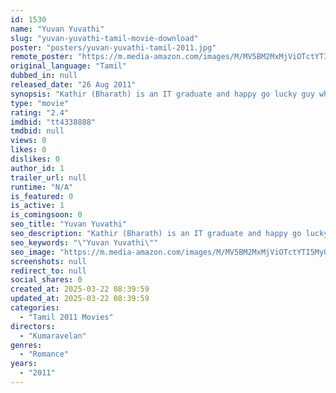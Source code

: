 ```yaml
---
id: 1530
name: "Yuvan Yuvathi"
slug: "yuvan-yuvathi-tamil-movie-download"
poster: "posters/yuvan-yuvathi-tamil-2011.jpg"
remote_poster: "https://m.media-amazon.com/images/M/MV5BM2MxMjViOTctYTI5My00OTAwLWE1ZWQtN2I5MzY5NzZiZTU2XkEyXkFqcGc@._V1_SX300.jpg"
original_language: "Tamil"
dubbed_in: null
released_date: "26 Aug 2011"
synopsis: "Kathir (Bharath) is an IT graduate and happy go lucky guy whose goal is to settle down in the US. Contrary to his thoughts and ambitions, his father Pandian (Sampath) lives in village and plans to arrange marriage for him. The sto..."
type: "movie"
rating: "2.4"
imdbid: "tt4338888"
tmdbid: null
views: 0
likes: 0
dislikes: 0
author_id: 1
trailer_url: null
runtime: "N/A"
is_featured: 0
is_active: 1
is_comingsoon: 0
seo_title: "Yuvan Yuvathi"
seo_description: "Kathir (Bharath) is an IT graduate and happy go lucky guy whose goal is to settle down in the US. Contrary to his thoughts and ambitions, his father Pandian (Sampath) lives in village and plans to arrange marriage for him. The sto..."
seo_keywords: "\"Yuvan Yuvathi\""
seo_image: "https://m.media-amazon.com/images/M/MV5BM2MxMjViOTctYTI5My00OTAwLWE1ZWQtN2I5MzY5NzZiZTU2XkEyXkFqcGc@._V1_SX300.jpg"
screenshots: null
redirect_to: null
social_shares: 0
created_at: 2025-03-22 08:39:59
updated_at: 2025-03-22 08:39:59
categories:
  - "Tamil 2011 Movies"
directors:
  - "Kumaravelan"
genres:
  - "Romance"
years:
  - "2011"
---
```

